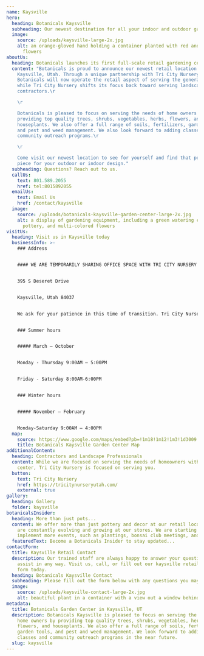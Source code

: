 ```yaml
---
name: Kaysville
hero:
  heading: Botanicals Kaysville
  subheading: Our newest destination for all your indoor and outdoor gardening needs
  image:
    source: /uploads/kaysville-large-2x.jpg
    alt: an orange-gloved hand holding a container planted with red and yellow
      flowers
aboutUs:
  heading: Botanicals launches its first full-scale retail gardening center
  content: "Botanicals is proud to announce our newest retail location in
    Kaysville, Utah. Through a unique partnership with Tri City Nursery,
    Botanicals will now operate the retail aspect of serving the general public,
    while Tri City Nursery shifts its focus back toward serving landscapers and
    contractors.\r

    \r

    Botanicals is pleased to focus on serving the needs of home owners in
    providing top quality trees, shrubs, vegetables, herbs, flowers, and
    houseplants. We also offer a full range of soils, fertilizers, garden tools,
    and pest and weed management. We also look forward to adding classes and
    community outreach programs.\r

    \r

    Come visit our newest location to see for yourself and find that perfect
    piece for your outdoor or indoor design."
  subheading: Questions? Reach out to us.
  callUs:
    text: 801.589.2055
    href: tel:8015892055
  emailUs:
    text: Email Us
    href: /contact/kaysville
  image:
    source: /uploads/botanicals-kaysville-garden-center-large-2x.jpg
    alt: a display of gardening equipment, including a green watering can, shovels,
      pottery, and multi-colored flowers
visitUs:
  heading: Visit us in Kaysville today
  businessInfo: >-
    ### Address


    #### WE ARE TEMPORARILY SHARING OFFICE SPACE WITH TRI CITY NURSERY


    395 S Deseret Drive


    Kaysville, Utah 84037


    We ask for your patience in this time of transition. Tri City Nursery is in the process of building a new office space nearby. We will update you as soon as their move is permanent.


    ### Summer hours


    ##### March – October


    Monday - Thursday 9:00AM – 5:00PM


    Friday - Saturday 8:00AM-6:00PM


    ### Winter hours


    ##### November – February


    Monday-Saturday 9:00AM – 4:00PM
  map:
    source: https://www.google.com/maps/embed?pb=!1m18!1m12!1m3!1d3009.776193650648!2d-111.95259928428062!3d41.030152126026806!2m3!1f0!2f0!3f0!3m2!1i1024!2i768!4f13.1!3m3!1m2!1s0x8752ff4aeab7a34d%3A0x8e6b53cc30854ea8!2sBotanicals!5e0!3m2!1sen!2sus!4v1616472731580!5m2!1sen!2sus
    title: Botanicals Kaysville Garden Center Map
additionalContent:
  heading: Contractors and Landscape Professionals
  content: While we are focused on serving the needs of homeowners with the garden
    center, Tri City Nursery is focused on serving you.
  button:
    text: Tri City Nursery
    href: https://tricitynurseryutah.com/
    external: true
gallery:
  heading: Gallery
  folder: kaysville
botanicalsInsider:
  heading: More than just pots...
  content: We offer more than just pottery and decor at our retail locations. We
    are constantly evolving and growing at our stores. We are starting to
    implement more events, such as plantings, bonsai club meetings, and more.
  featuredText: Become a Botanicals Insider to stay updated...
contactForm:
  title: Kaysville Retail Contact
  description: Our trained staff are always happy to answer your questions or
    assist in any way. Visit us, call, or fill out our kaysville retail contact
    form today.
  heading: Botanicals Kaysville Contact
  subheading: Please fill out the form below with any questions you may have
  image:
    source: /uploads/kaysville-contact-large-2x.jpg
    alt: beautiful plant in a container with a view out a window behind it
metadata:
  title: Botanicals Garden Center in Kaysville, UT
  description: Botanicals Kaysville is pleased to focus on serving the needs of
    home owners by providing top quality trees, shrubs, vegetables, herbs,
    flowers, and houseplants. We also offer a full range of soils, fertilizers,
    garden tools, and pest and weed management. We look forward to adding
    classes and community outreach programs in the near future.
  slug: kaysville
---
```

